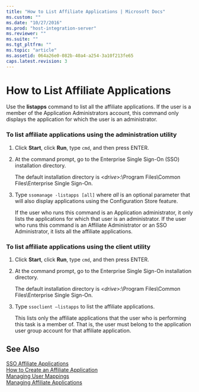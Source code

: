 ```yaml
---
title: "How to List Affiliate Applications | Microsoft Docs"
ms.custom: ""
ms.date: "10/27/2016"
ms.prod: "host-integration-server"
ms.reviewer: ""
ms.suite: ""
ms.tgt_pltfrm: ""
ms.topic: "article"
ms.assetid: 064a26e0-082b-40a4-a254-3a10f213fe65
caps.latest.revision: 3
---
```

# How to List Affiliate Applications
Use the **listapps** command to list all the affiliate applications. If the user is a member of the Application Administrators account, this command only displays the application for which the user is an administrator.  
  
### To list affiliate applications using the administration utility  
  
1.  Click **Start**, click **Run**, type `cmd`, and then press ENTER.  
  
2.  At the command prompt, go to the Enterprise Single Sign-On (SSO) installation directory.  
  
     The default installation directory is \<*drive*>:\Program Files\Common Files\Enterprise Single Sign-On.  
  
3.  Type `ssomanage -listapps [all]` where *all* is an optional parameter that will also display applications using the Configuration Store feature.  
  
     If the user who runs this command is an Application administrator, it only lists the applications for which that user is an administrator. If the user who runs this command is an Affiliate Administrator or an SSO Administrator, it lists all the affiliate applications.  
  
### To list affiliate applications using the client utility  
  
1.  Click **Start**, click **Run**, type `cmd`, and then press ENTER.  
  
2.  At the command prompt, go to the Enterprise Single Sign-On installation directory.  
  
     The default installation directory is \<*drive*>:\Program Files\Common Files\Enterprise Single Sign-On.  
  
3.  Type `ssoclient –listapps` to list the affiliate applications.  
  
     This lists only the affiliate applications that the user who is performing this task is a member of. That is, the user must belong to the application user group account for that affiliate application.  
  
## See Also  
 [SSO Affiliate Applications](../esso/sso-affiliate-applications.md)   
 [How to Create an Affiliate Application](../esso/how-to-create-an-affiliate-application.md)   
 [Managing User Mappings](../esso/managing-user-mappings.md)   
 [Managing Affiliate Applications](../esso/managing-affiliate-applications.md)